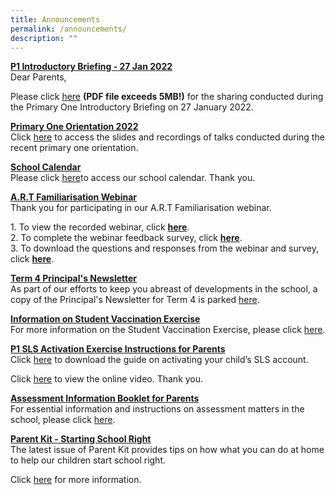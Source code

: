 ```yaml
---
title: Announcements
permalink: /announcements/
description: ""
---
```

**<u>P1 Introductory Briefing - 27 Jan 2022</u>** <br>
Dear Parents, 

Please click [here](https://bedokgreenpri-moe-edu-sg-admin.cwp.sg/qql/slot/u204/For%20Parents/P1%20Orientation/P1%20Introductory%20Briefing%2027%20Jan%202022.pdf "https://bedokgreenpri-moe-edu-sg-admin.cwp.sg/qql/slot/u204/For%20Parents/P1%20Orientation/P1%20Introductory%20Briefing%2027%20Jan%202022.pdf") **(PDF file exceeds 5MB!)** for the sharing conducted during the Primary One Introductory Briefing on 27 January 2022.

**<u>Primary One Orientation 2022</u>** <br>
Click [here](/partners/home-school-partnership/primary-one-orientation-2022) to access the slides and recordings of talks conducted during the recent primary one orientation.

**<u>School Calendar</u>** <br>
Please click [here](/about-us/calendar)to access our school calendar. Thank you.

**<u>A.R.T Familiarisation Webinar</u>** <br>
Thank you for participating in our A.R.T Familiarisation webinar.

1\. To view the recorded webinar, click **[here](https://youtu.be/pzrHeE-0v3c)**.   
2\. To complete the webinar feedback survey, click **[here](https://go.gov.sg/bgpsartwebinar)**.   
3\. To download the questions and responses from the webinar and survey, click **[here](/partners/home-school-partnership/a-r-t-kit-familiarisation)**.

**<u>Term 4 Principal's Newsletter</u>** <br>
As part of our efforts to keep you abreast of developments in the school, a copy of the Principal's Newsletter for Term 4 is parked [here](/files/Term%204%20Letter%20to%20Parents.pdf).

**<u>Information on Student Vaccination Exercise</u>** <br>
For more information on the Student Vaccination Exercise, please click [here](/partners/home-school-partnership/student-vaccination-exercise).

**<u>P1 SLS Activation Exercise Instructions for Parents</u>** <br>
Click [here](/partners/home-school-partnership/student-learning-space-sls-activation) to download the guide on activating your child’s SLS account. 

Click [here](https://youtu.be/YTLJBmTqdYM) to view the online video. Thank you.

**<u>Assessment Information Booklet for Parents</u>** <br>
For essential information and instructions on assessment matters in the school, please click [here](/files/Assessment%20Information%20Booklet%202022.pdf).

**<u>Parent Kit - Starting School Right</u>** <br>
The latest issue of Parent Kit provides tips on how what you can do at home to help our children start school right.

Click [here](/links/for-parents) for more information.
